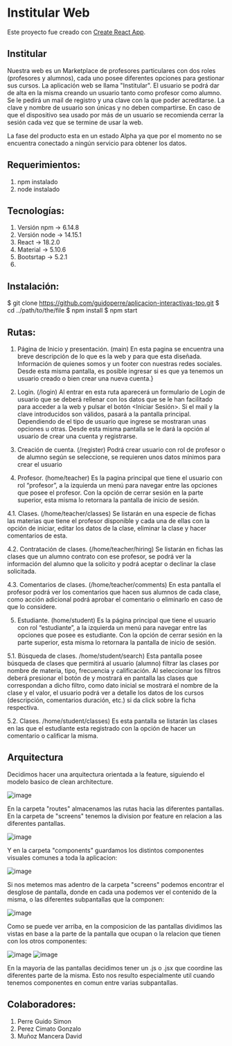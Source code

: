 # Institular Web

Este proyecto fue creado con [Create React App](https://github.com/facebook/create-react-app).

## Institular
Nuestra web es un Marketplace de profesores particulares con dos roles (profesores y alumnos), cada uno posee diferentes opciones para gestionar sus cursos.
La aplicación web se llama "Institular".
El usuario se podrá dar de alta en la misma creando un usuario tanto como profesor como alumno. Se le pedirá un mail de registro y una clave con la que poder acreditarse. La clave y nombre de usuario son únicas y no deben compartirse. En caso de que el dispositivo sea usado por más de un usuario se recomienda cerrar la sesión cada vez que se termine de usar la web.

La fase del producto esta en un estado Alpha ya que por el momento no se encuentra conectado a ningún servicio para obtener los datos.

## Requerimientos:
1.	npm instalado 
2.	node instalado


## Tecnologías:
1.	Versión npm -> 6.14.8
2.	Versión node -> 14.15.1
3.	React -> 18.2.0
4.	Material -> 5.10.6
5.	Bootsrtap -> 5.2.1
6.	

## Instalación:
$ git clone https://github.com/guidoperre/aplicacion-interactivas-tpo.git
$ cd ../path/to/the/file
$ npm install
$ npm start

## Rutas:
1.	Página de Inicio y presentación. (main)
En esta pagina se encuentra una breve descripción de lo que es la web y para que esta diseñada.
Información de quienes somos y un footer con nuestras redes sociales.
Desde esta misma pantalla, es posible ingresar si es que ya tenemos un usuario creado o bien crear una nueva cuenta.}

2.	Login. (/login)
Al entrar en esta ruta aparecerá un formulario de Login de usuario que se deberá rellenar con los datos que se le han facilitado para acceder a la web y pulsar el botón <Iniciar Sesión>. Si el mail y la clave introducidos son válidos, pasará a la pantalla principal. Dependiendo de el tipo de usuario que ingrese se mostraran unas opciones u otras.
Desde esta misma pantalla se le dará la opción al usuario de crear una cuenta y registrarse.


3.	Creación de cuenta. (/register)
Podrá crear usuario con rol de profesor o de alumno según se seleccione, se requieren unos datos mínimos para crear el usuario

4.	Profesor. (home/teacher)
Es la pagina principal que tiene el usuario con rol “profesor”, a la izquierda un menú para navegar entre las opciones que posee el profesor.
Con la opción de cerrar sesión en la parte superior, esta misma lo retornara la pantalla de inicio de sesión.

4.1.	Clases. (/home/teacher/classes)
Se listarán en una especie de fichas las materias que tiene el profesor disponible y cada una de ellas con la opción de iniciar, editar los datos de la clase, eliminar la clase y hacer comentarios de esta.

4.2.	Contratación de clases. (/home/teacher/hiring)
Se listarán en fichas las clases que un alumno contrato con ese profesor, se podrá ver la información del alumno que la solicito y podrá aceptar o declinar la clase solicitada.

4.3.	Comentarios de clases. (/home/teacher/comments)
En esta pantalla el profesor podrá ver los comentarios que hacen sus alumnos de cada clase, como acción adicional podrá aprobar el comentario o eliminarlo en caso de que lo considere.

5.	Estudiante. (home/student)
Es la página principal que tiene el usuario con rol “estudiante”, a la izquierda un menú para navegar entre las opciones que posee es estudiante.
Con la opción de cerrar sesión en la parte superior, esta misma lo retornara la pantalla de inicio de sesión.

5.1.	Búsqueda de clases. /home/student/search)
Esta pantalla posee búsqueda de clases que permitirá al usuario (alumno) filtrar las clases por nombre de materia, tipo, frecuencia y calificación.
Al seleccionar los filtros deberá presionar el botón de <Buscar> y mostrará en pantalla las clases que correspondan a dicho filtro, como dato inicial se mostrará el nombre de la clase y el valor, el usuario podrá ver a detalle los datos de los cursos (descripción, comentarios duración, etc.) si da click sobre la ficha respectiva. 

5.2.	Clases. /home/student/classes)
Es esta pantalla se listarán las clases en las que el estudiante esta registrado con la opción de hacer un comentario o calificar la misma.

## Arquitectura

Decidimos hacer una arquitectura orientada a la feature, siguiendo el modelo basico de clean architecture.

![image](https://user-images.githubusercontent.com/50251532/193357120-0045ce13-4ea1-4101-852d-81bf8078da94.png)

En la carpeta "routes" almacenamos las rutas hacia las diferentes pantallas.
En la carpeta de "screens" tenemos la division por feature en relacion a las diferentes pantallas.

![image](https://user-images.githubusercontent.com/50251532/193357234-214083d9-cb05-4661-9e86-9a7c65e4cd51.png)

Y en la carpeta "components" guardamos los distintos componentes visuales comunes a toda la aplicacion:

![image](https://user-images.githubusercontent.com/50251532/193357281-54917ae9-0ea3-44dc-b703-70a282befdb5.png)

Si nos metemos mas adentro de la carpeta "screens" podemos encontrar el desglose de pantalla, donde en cada una podemos ver el contenido de la misma, o las diferentes subpantallas que la componen:

![image](https://user-images.githubusercontent.com/50251532/193357408-89d79625-1654-4a24-90ad-19b5a77f4397.png)
  
Como se puede ver arriba, en la composicion de las pantallas dividimos las vistas en base a la parte de la pantalla que ocupan o la relacion que tienen con los otros componentes:
  
![image](https://user-images.githubusercontent.com/50251532/193357595-45624225-de53-4c9c-bda3-8fafc65088b9.png)
![image](https://user-images.githubusercontent.com/50251532/193357642-2e18a988-cd6f-4ff4-9fac-2c748f4867ae.png)

En la mayoria de las pantallas decidimos tener un .js o .jsx que coordine las diferentes parte de la misma. Esto nos resulto especialmente util cuando tenemos componentes en comun entre varias subpantallas.

## Colaboradores:
  1. Perre Guido Simon
  2. Perez Cimato Gonzalo
  3. Muñoz Mancera David
